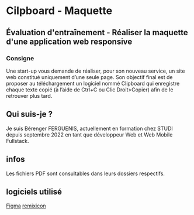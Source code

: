 # Cilpboard - Maquette
## Évaluation d'entraînement - Réaliser la maquette d'une application web responsive
### Consigne
Une start-up vous demande de réaliser, pour son nouveau service, un site web constitué uniquement d’une seule page.
Son objectif final est de proposer au téléchargement un logiciel nommé Clipboard qui enregistre chaque texte copié (à l’aide de Ctrl+C ou Clic Droit>Copier) afin de le retrouver plus tard.

## Qui suis-je ?
Je suis Bérenger FERGUENIS, actuellement en formation chez STUDI depuis septembre 2022 en tant que développeur Web et Web Mobile Fullstack.

## infos
Les fichiers PDF sont consultables dans leurs dossiers respectifs.

## logiciels utilisé 
[Figma](https://www.figma.com/)
[remixicon](https://remixicon.com/)